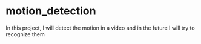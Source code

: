 # motion_detection
In this project, I will detect the motion in a video and in the future I will try to recognize them
